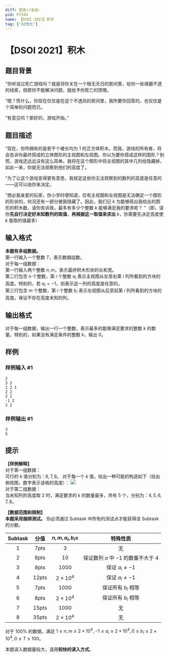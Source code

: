 ```yaml
---
diff: 提高+/省选-
pid: P7344
name: 【DSOI 2021】积木
tag: ['O2优化']
---
```

# 【DSOI 2021】积木
## 题目背景

"你听说过死亡游戏吗？就是将你关在一个暗无天日的房间里，给你一些琢磨不透的线索，倘若你不能解决问题，就给予你死亡的馈赠。

“嗯？慌什么，你现在仅仅是在这个不透风的房间里，我所要你回答的，也仅仅是个简单的问题而已。

“有意见吗？那好的，游戏开始。”
## 题目描述

“现在，你所拥有的是若干个棱长均为 $1$ 的正方体积木。而我，游戏的所有者，将会告诉你最终搭成的立体图形的主视图和左视图。你以为要你搭成这样的图形？别慌，游戏还远远没有这么简单。我将在这个图形中将主视图的其中几列给隐藏掉，如此一来，你就无法观察到他们的高度了。

“为了让这个游戏变得更有意思，我规定这些你无法观察到的数列的高度是任意的——这可以由你来决定。

“想必我亲爱的玩家，你小学时便知道，仅有主视图和左视图是无法确定一个图形的形状的，何况还有一部分被我隐藏了。因此，我们记 $k$ 为能够搭出我给出的图形的积木数，请你告诉我，最多有多少个整数 $k$ 能够满足我的要求呢？ ”（即，请你**先自行决定好未知数列的取值**，**再根据这一取值来求出** $k$，你需要先决定高度使 $k$ 能取的值最多）
## 输入格式

**本题有多组数据。**\
第一行输入一个整数 $T$，表示数据组数。\
对于每一组数据：\
第一行输入两个整数 $n,m$，表示最终积木形状的长和宽。\
第二行包含 $n$ 个整数，第 $i$ 个整数 $a_i$ 表示主视图从左至右第 $i$ 列所看到的方块的高度。特别的，若 $a_i=-1$，则表示这一列的高度是任意的。\
第三行包含 $m$ 个整数，第 $i$ 个整数 $b_i$ 表示左视图从后至前第 $i$ 列所看到的方块的高度。保证不存在高度未知的列。
## 输出格式

对于每一组数据，输出一行一个整数，表示最多的能够满足要求的整数 $k$ 的数量。特别的，如果没有满足条件的整数 $k$，输出 $0$。
## 样例

### 样例输入 #1
```
2
3 2
1 2 1
2 2
2 2
-1 2
2 2
```
### 样例输出 #1
```
3
5
```
## 提示

**【样例解释】**\
对于第一组数据：\
可行的 $k$ 值分别为：$6,7,8$。
对于每一个 $k$ 值，给出一种可能的构造如下（给出俯视图，数字表示该格的高度）：
![](https://cdn.luogu.com.cn/upload/image_hosting/t968uvlx.png)\
对于第二组数据：\
当未知列的高度取 $2$ 时，满足要求的 $k$ 的数量最多，共有 $5$ 个，分别为：$4,5,6,7,8$。

**【数据范围和限制】**\
**本题采用捆绑测试。** 你必须通过 Subtask 中所有的测试点才能获得该 Subtask 的分数。

| Subtask | 分值  | $n,m,a_i,b_i \le$ |               特殊性质                |
| :-----: | :---: | :---------------: | :-----------------------------------: |
|    1    | 7pts  |        $3$        |                  无                   |
|    2    | 8pts  |       $10$        | 保证数列 $a$ 中 $-1$ 的数量不大于 $4$ |
|    3    | 8pts  |      $1000$       |           保证 $a_i \ne -1$           |
|    4    | 12pts |   $2\times10^4$   |           保证 $a_i \ne -1$           |
|    5    | 7pts  |      $1000$       |          保证所有 $b_i$ 相等          |
|    6    | 8pts  |   $2\times10^4$   |          保证所有 $b_i$ 相等          |
|    7    | 15pts |      $1000$       |                  无                   |
|    8    | 35pts |   $2\times10^4$   |                  无                   |

对于 $100\%$ 的数据，满足 $1 \le n,m \le 2\times10^4,-1 \le a_i \le 2\times10^4,0 \le b_i \le 2\times10^4,0 \le T \le 100$。

本题读入数据量较大，请用**较快的读入方式**。




